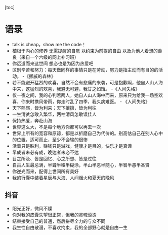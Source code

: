 [toc]

# 语录

- talk is cheap，show me the code！
- 植根于内心的修养 无需提醒的自觉 以约束为前提的自由 以及为他人着想的善良（来自一个六级的网上补习班）
- 你远道而来这世间 想必也是为因为热爱吧
- 区别辛苦和努力：每天做同样的事情只是在劳动，努力是指主动而有目的的活动。 -《挪威的森林》
- 若不能避开猛烈的欢喜，自然不会有悲痛的来袭，可是抱歉啊，他自人山人海中来，这猛烈的欢喜，我避无可避，我甘之如饴。 -《人间失格》
- 仅一夜之间，我的心判若两人，她自人山人海中而来，原来只为给我一场空欢喜，你来时携风带雨，你走时乱了四季，我久病难医。 - 《人间失格》
- 天下熙熙，皆为利来；天下攘攘，皆为利往
- 一生清贫怎敢入繁华，两袖清风怎敢误佳人
- 保持热爱，奔赴山海
- 世界这么大，不是每个地方你都可以再去一次
- 世界上所有的宽容和原谅，都是以折磨自己为代价的。别高估自己在别人心中的位置，适可而止，至少不会输的很惨
- 活着只是胜利，赚钱只是游戏，健康才是目的，快乐才是真谛
- 早成者未必有成，晚达者未必不达
- 目之所及、皆是回忆、心之所想、皆是过往
- 自古人生最忌满，半聋半哑半糊涂，半山半恶半随心，半智半愚半圣贤
- 你逆光而来，配得上世间所有美好
- 我的行囊中装着星辰与大海、人间烟火和夏天的晚风

## 抖音

- 阳光正好，微风不燥
- 你对我的皮囊失望很正常，但我的灵魂滚烫
- 结束接受自己的普通，然后拼尽全力的与众不同
- 我生性自由散漫，不喜欢拘束，我的全部野心就是自由一生